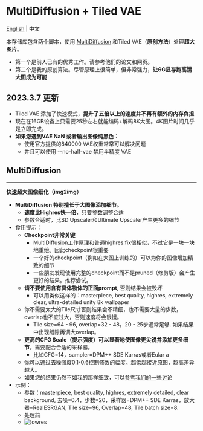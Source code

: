 
# MultiDiffusion + Tiled VAE

[English](readme.md) | 中文

本存储库包含两个脚本，使用 [MultiDiffusion](multidiffusion.github.io) 和Tiled VAE（**原创方法**）处理**超大图片**。

- 第一个是前人已有的优秀工作。请参考他们的论文和网页。
- 第二个是我的原创算法。尽管原理上很简单，但非常强力，**让6G显存跑高清大图成为可能**

##  2023.3.7 更新

- Tiled VAE 添加了快速模式，**提升了五倍以上的速度并不再有额外的内存负担**
- 现在在16GB设备上只需要25秒左右就能编码+解码8K大图。4K图片时间几乎是立即完成。
- **如果您遇到VAE NaN 或者输出图像纯黑色：**
  - 使用官方提供的840000 VAE权重常常可以解决问题
  - 并且可以使用 --no-half-vae 禁用半精度 VAE

## MultiDiffusion

****

**快速超大图像细化（img2img）**

- **MultiDiffusion 特别擅长于大图像添加细节。**
  - **速度比Highres快一倍**，只要参数调整合适
  - 参数合适时，比SD Upscaler和Ultimate Upscaler产生更多的细节
- 食用提示：
  - **Checkpoint非常关键**
    - MultiDiffusion工作原理和普通highres.fix很相似，不过它是一块一块地重绘。因此checkpoint很重要
    - 一个好的checkpoint（例如在大图上训练的）可以为你的图像增加精致的细节
    - 一些朋友发现使用完整的checkpoint而不是pruned（修剪版）会产生更好的结果。推荐尝试。
  - **请不要使用含有具体物体的正面prompt**, 否则结果会被毁坏
    - 可以用类似这样的：masterpiece, best quality, highres, extremely clear, ultra-detailed unity 8k wallpaper
  - 你不需要太大的Tile尺寸否则结果会不精细，也不需要大量的步数，overlap也不宜过大，否则速度将会很慢。
    - Tile size=64 - 96, overlap=32 - 48，20 - 25步通常足够. 如果结果中出现缝隙再调大overlap。
  - **更高的CFG Scale（提示强度）可以显著地使图像更尖锐并添加更多细节**。需要配合合适的采样器。
    - 比如CFG=14，sampler=DPM++ SDE Karras或者Eular a
  - 你可以通过去噪强度0.1-0.6控制修改的幅度。越低越接近原图，越高差异越大。
  - 如果您的结果仍然不如我的那样细致，可以[参考我们的一些讨论](https://github.com/pkuliyi2015/multidiffusion-upscaler-for-automatic1111/issues/3)
- 示例：
  - 参数：masterpiece, best quality, highres, extremely detailed, clear background, 去噪=0.4，步数=20，采样器=DPM++ SDE Karras，放大器=RealESRGAN, Tile size=96, Overlap=48, Tile batch size=8.
  - 处理前
  - ![lowres](https://github.com/pkuliyi2015/multidiffusion-upscaler-for-automatic1111/blob/docs/imgs/lowres.jpg?raw=true)